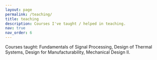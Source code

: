 ```yaml
---
layout: page
permalink: /teaching/
title: teaching
description: Courses I've taught / helped in teaching.
nav: true
nav_order: 6
---
```


Courses taught: Fundamentals of Signal Processing, Design of Thermal Systems, Design for Manufacturability, Mechanical Design II.

